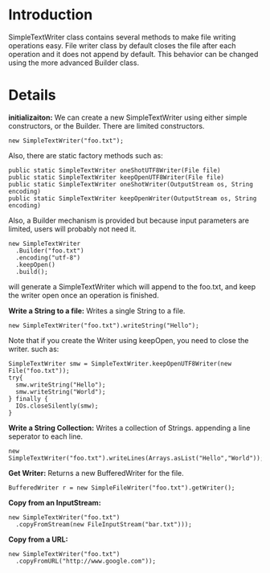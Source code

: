 # Introduction #

SimpleTextWriter class contains several methods to make file writing operations easy.
File writer class by default closes the file after each operation and it does not append by default. This behavior can be changed using the more advanced Builder class.

# Details #

**initializaiton:**
We can create a new SimpleTextWriter using either simple constructors, or the Builder. There are limited constructors.
```
new SimpleTextWriter("foo.txt");
```

Also, there are static factory methods such as:

```
public static SimpleTextWriter oneShotUTF8Writer(File file)
public static SimpleTextWriter keepOpenUTF8Writer(File file)
public static SimpleTextWriter oneShotWriter(OutputStream os, String encoding)
public static SimpleTextWriter keepOpenWriter(OutputStream os, String encoding)
```

Also, a Builder mechanism is provided but because input parameters are limited, users will probably not need it.

```
new SimpleTextWriter
  .Builder("foo.txt")
  .encoding("utf-8")
  .keepOpen() 
  .build();
```
will generate a SimpleTextWriter which will append to the foo.txt, and keep the writer open once an operation is finished.

**Write a String to a file:**
Writes a single String to a file.
```
new SimpleTextWriter("foo.txt").writeString("Hello");
```

Note that if you create the Writer using keepOpen, you need to close the writer. such as:

```
SimpleTextWriter smw = SimpleTextWriter.keepOpenUTF8Writer(new File("foo.txt"));
try{
  smw.writeString("Hello");
  smw.writeString("World");
} finally {
  IOs.closeSilently(smw);
}
```

**Write a String Collection:**
Writes a collection of Strings. appending a line seperator to each line.
```
new SimpleTextWriter("foo.txt").writeLines(Arrays.asList("Hello","World"));
```

**Get Writer:**
Returns a new BufferedWriter for the file.
```
BufferedWriter r = new SimpleFileWriter("foo.txt").getWriter();
```

**Copy from an InputStream:**
```
new SimpleTextWriter("foo.txt")
  .copyFromStream(new FileInputStream("bar.txt")));
```

**Copy from a URL:**
```
new SimpleTextWriter("foo.txt")
  .copyFromURL("http://www.google.com"));
```